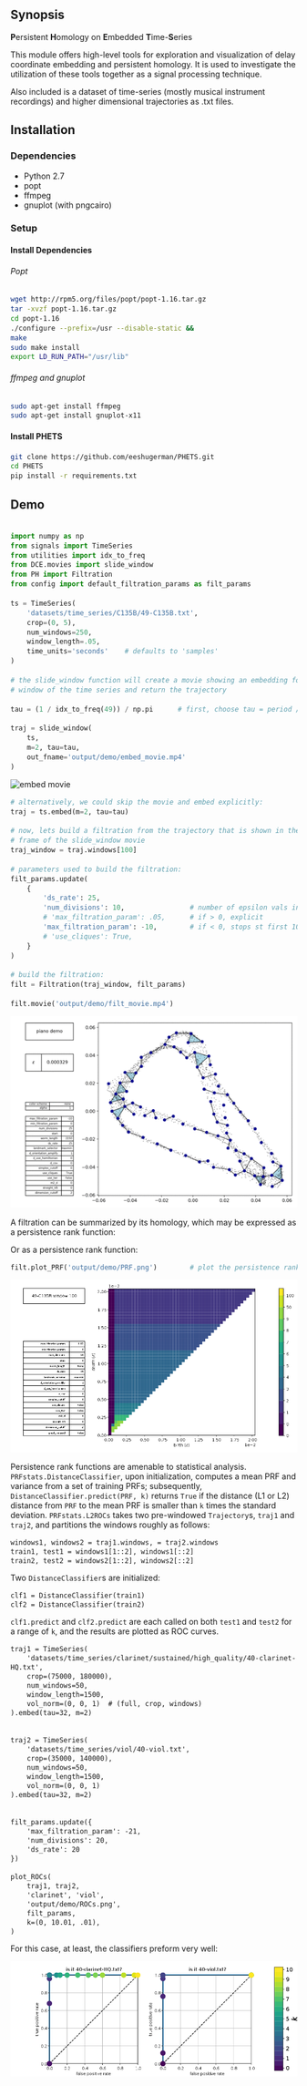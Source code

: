 ## Synopsis

**P**ersistent **H**omology on **E**mbedded **T**ime-**S**eries

This module offers high-level tools for exploration and visualization of delay coordinate 
embedding and persistent homology. It is used to investigate the utilization of these tools together as a signal 
processing technique.

Also included is a dataset of time-series (mostly musical instrument recordings) and 
higher dimensional trajectories as .txt files.



## Installation

### Dependencies
* Python 2.7
* popt
* ffmpeg
* gnuplot (with pngcairo)


### Setup

#### Install Dependencies


###### Popt
```bash
wget http://rpm5.org/files/popt/popt-1.16.tar.gz
tar -xvzf popt-1.16.tar.gz
cd popt-1.16
./configure --prefix=/usr --disable-static &&
make
sudo make install
export LD_RUN_PATH="/usr/lib"
```

###### ffmpeg and gnuplot
```bash
sudo apt-get install ffmpeg
sudo apt-get install gnuplot-x11
```

#### Install PHETS

```bash
git clone https://github.com/eeshugerman/PHETS.git
cd PHETS
pip install -r requirements.txt
```



## Demo
```python

import numpy as np
from signals import TimeSeries
from utilities import idx_to_freq
from DCE.movies import slide_window
from PH import Filtration
from config import default_filtration_params as filt_params

ts = TimeSeries(
    'datasets/time_series/C135B/49-C135B.txt',
    crop=(0, 5),
    num_windows=250,
    window_length=.05,
    time_units='seconds'    # defaults to 'samples'
)

# the slide_window function will create a movie showing an embedding for each
# window of the time series and return the trajectory

tau = (1 / idx_to_freq(49)) / np.pi      # first, choose tau = period / pi 

traj = slide_window(
    ts,
    m=2, tau=tau,
    out_fname='output/demo/embed_movie.mp4'
)

```
![embed movie](docs/readme/embed_movie.gif "embed_movie.mp4")

```python
# alternatively, we could skip the movie and embed explicitly:
traj = ts.embed(m=2, tau=tau)

# now, lets build a filtration from the trajectory that is shown in the 100th 
# frame of the slide_window movie
traj_window = traj.windows[100]

# parameters used to build the filtration:
filt_params.update(
    {
        'ds_rate': 25,
        'num_divisions': 10,                # number of epsilon vals in filtration
        # 'max_filtration_param': .05,      # if > 0, explicit
        'max_filtration_param': -10,        # if < 0, stops st first 10 dim simplex
        # 'use_cliques': True,
    }
)

# build the filtration:
filt = Filtration(traj_window, filt_params)

filt.movie('output/demo/filt_movie.mp4')

```

![filtration movie](docs/readme/filt_movie.gif "filt_movie.mp4")


A filtration can be summarized by its homology, which may be expressed as a persistence rank function:

Or as a persistence rank function:
```python
filt.plot_PRF('output/demo/PRF.png')        # plot the persistence rank function
```

![perseistence rank function](docs/readme/PRF.png "PRF.png")

Persistence rank functions are amenable to statistical analysis. `PRFstats.DistanceClassifier`, upon initialization, computes 
a mean PRF and variance from a set of training PRFs; subsequently, `DistanceClassifier.predict(PRF, k)` returns `True` if the distance (L1 or L2) 
distance from `PRF` to the mean PRF is smaller than `k` times the standard deviation. `PRFstats.L2ROCs` takes two pre-windowed `Trajectory`s, `traj1` and `traj2`,
and partitions the windows roughly as follows:
```
windows1, windows2 = traj1.windows, = traj2.windows
train1, test1 = windows1[1::2], windows1[::2]
train2, test2 = windows2[1::2], windows2[::2]
```

Two `DistanceClassifier`s are initialized:

```
clf1 = DistanceClassifier(train1)
clf2 = DistanceClassifier(train2)
```

`clf1.predict` and `clf2.predict` are each called on both `test1` and `test2` for a range of `k`, and the results are plotted as ROC curves.

```
traj1 = TimeSeries(
    'datasets/time_series/clarinet/sustained/high_quality/40-clarinet-HQ.txt',
    crop=(75000, 180000),
    num_windows=50,
    window_length=1500,
    vol_norm=(0, 0, 1)  # (full, crop, windows)
).embed(tau=32, m=2)


traj2 = TimeSeries(
    'datasets/time_series/viol/40-viol.txt',
    crop=(35000, 140000),
    num_windows=50,
    window_length=1500,
    vol_norm=(0, 0, 1)
).embed(tau=32, m=2)


filt_params.update({
    'max_filtration_param': -21,
    'num_divisions': 20,
    'ds_rate': 20
})

plot_ROCs(
    traj1, traj2,
    'clarinet', 'viol',
    'output/demo/ROCs.png',
    filt_params,
    k=(0, 10.01, .01),
)

```

For this case, at least, the classifiers preform very well:

![DistanceClassifier ROCs](docs/readme/ROCs.png "ROCs.png")
